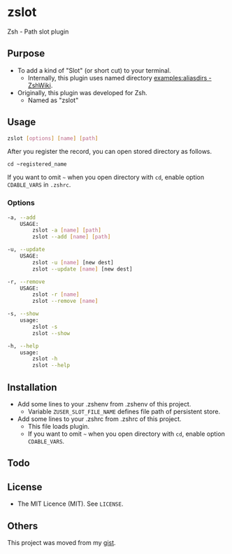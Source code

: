 # zslot

Zsh - Path slot plugin

## Purpose

* To add a kind of "Slot" (or short cut) to your terminal.
    * Internally, this plugin uses named directory [examples:aliasdirs - ZshWiki](http://zshwiki.org/home/examples/aliasdirs).
* Originally, this plugin was developed for Zsh.
    * Named as "zslot"

## Usage

```bash
zslot [options] [name] [path]
```

After you register the record, you can open stored directory as follows. 
```
cd ~registered_name
``` 
If you want to omit `~` when you open directory with `cd`, enable option `CDABLE_VARS` in `.zshrc`.

### Options

```bash
-a, --add
    USAGE:
        zslot -a [name] [path]
        zslot --add [name] [path]

-u, --update
    USAGE:
        zslot -u [name] [new dest]
        zslot --update [name] [new dest]

-r, --remove
    USAGE:
        zslot -r [name]
        zslot --remove [name]

-s, --show
    usage:
        zslot -s
        zslot --show

-h, --help
    usage:
        zslot -h
        zslot --help
```

## Installation

* Add some lines to your .zshenv from .zshenv of this project.
    * Variable `ZUSER_SLOT_FILE_NAME` defines file path of persistent store.
* Add some lines to your .zshrc from .zshrc of this project.
    * This file loads plugin.
    * If you want to omit `~` when you open directory with `cd`, enable option `CDABLE_VARS`. 

## Todo

## License

* The MIT Licence (MIT). See `LICENSE`.

## Others

This project was moved from my [gist](https://gist.github.com/kmhjs/7c2de0cbbd13f7ce8d43).
